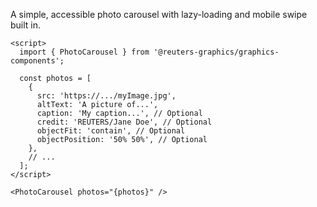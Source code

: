 A simple, accessible photo carousel with lazy-loading and mobile swipe built in.

```svelte
<script>
  import { PhotoCarousel } from '@reuters-graphics/graphics-components';

  const photos = [
    {
      src: 'https://.../myImage.jpg',
      altText: 'A picture of...',
      caption: 'My caption...', // Optional
      credit: 'REUTERS/Jane Doe', // Optional
      objectFit: 'contain', // Optional
      objectPosition: '50% 50%', // Optional
    },
    // ...
  ];
</script>

<PhotoCarousel photos="{photos}" />
```
